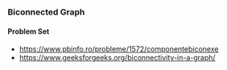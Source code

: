 ### Biconnected Graph

#### Problem Set

* https://www.pbinfo.ro/probleme/1572/componentebiconexe
* https://www.geeksforgeeks.org/biconnectivity-in-a-graph/
